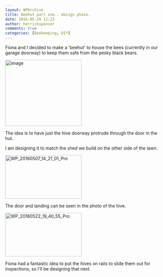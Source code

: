 ```yaml
---
layout: WPArchive
title: Beehut part one.. design phase.
date: 2016-05-29 12:23
author: herrickspencer
comments: true
categories: [Beekeeping, DIY]
---
```

Fiona and I decided to make a 'beehut' to house the bees (currently in our garage doorway) to keep them safe from the pesky black bears. </p>

<a href="/{{ site.postMedia }}/2016/05/image.png"><img title="image" style="border-top:0;border-right:0;background-image:none;border-bottom:0;padding-top:0;padding-left:0;border-left:0;margin:0;display:inline;padding-right:0;" border="0" alt="image" src="/{{ site.postMedia }}/2016/05/image_thumb.png" width="244" height="211" /></a>

The idea is to have just the hive doorway protrude through the door in the hut. 

I am designing it to match the shed we build on the other side of the lawn. 

<a href="/{{ site.postMedia }}/2016/05/wp_20160507_14_21_01_pro.jpg"><img title="WP_20160507_14_21_01_Pro" style="border-top:0;border-right:0;background-image:none;border-bottom:0;padding-top:0;padding-left:0;border-left:0;display:inline;padding-right:0;" border="0" alt="WP_20160507_14_21_01_Pro" src="/{{ site.postMedia }}/2016/05/wp_20160507_14_21_01_pro_thumb.jpg" width="244" height="139" /></a>

The door and landing can be seen in the photo of the hive. 

<a href="/{{ site.postMedia }}/2016/05/wp_20160522_19_40_55_pro.jpg"><img title="WP_20160522_19_40_55_Pro" style="border-top:0;border-right:0;background-image:none;border-bottom:0;padding-top:0;padding-left:0;border-left:0;display:inline;padding-right:0;" border="0" alt="WP_20160522_19_40_55_Pro" src="/{{ site.postMedia }}/2016/05/wp_20160522_19_40_55_pro_thumb.jpg" width="244" height="139" /></a>

Fiona had a fantastic idea to put the hives on rails to slide them out for inspections, so I'll be designing that next.
